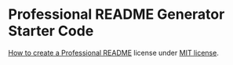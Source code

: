 # Professional README Generator Starter Code

[How to create a Professional README](https://coding-boot-camp.github.io/full-stack/github/professional-readme-guide)
license under [MIT license](LICENSE).

